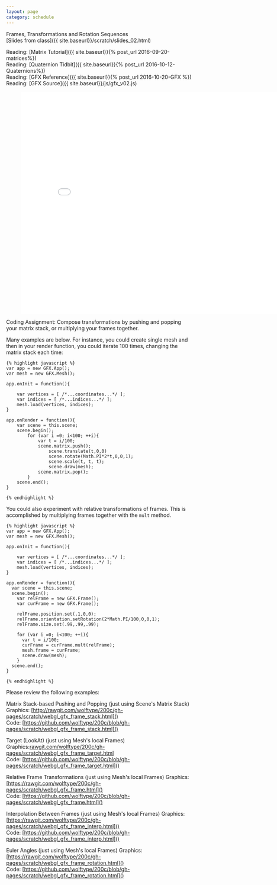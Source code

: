 ```yaml
---
layout: page
category: schedule
---
```


Frames, Transformations and Rotation Sequences  
[Slides from class]({{ site.baseurl}}/scratch/slides_02.html)

Reading: [Matrix Tutorial]({{ site.baseurl}}{% post_url 2016-09-20-matrices%})   
Reading: [Quaternion Tidbit]({{ site.baseurl}}{% post_url 2016-10-12-Quaternions%})   
Reading: [GFX Reference]({{ site.baseurl}}{% post_url 2016-10-20-GFX %})   
Reading: [GFX Source]({{ site.baseurl}}/js/gfx_v02.js)   

<figure>
<iframe src="{{site.baseurl}}/scratch/webgl_gfx_frame.html" 
    width="800" height="600" frameborder="0"
    scrolling="no" marginheight="0"
    marginwidth="0" ></iframe>
</figure>

Coding Assignment: Compose transformations by pushing and popping your matrix stack, or
multiplying your frames together.

Many examples are below.  For instance, you could create single mesh and then in your render
function, you could iterate 100 times, changing the matrix stack each time:

	{% highlight javascript %}
	var app = new GFX.App();
	var mesh = new GFX.Mesh();

	app.onInit = function(){

		var vertices = [ /*...coordinates...*/ ];
		var indices = [ /*...indices...*/ ];
  		mesh.load(vertices, indices);
	}

	app.onRender = function(){
		var scene = this.scene;
		scene.begin();
			for (var i =0; i<100; ++i){
				var t = i/100;
				scene.matrix.push();
					scene.translate(t,0,0)
					scene.rotate(Math.PI*2*t,0,0,1);
					scene.scale(t, t, t);
					scene.draw(mesh);
				scene.matrix.pop();
			}
		scene.end();
	}

	{% endhighlight %}

You could also experiment with relative transformations of frames.  This is accomplished by multiplying frames together with the `mult` method.


	{% highlight javascript %}
	var app = new GFX.App();
	var mesh = new GFX.Mesh();

	app.onInit = function(){

		var vertices = [ /*...coordinates...*/ ];
		var indices = [ /*...indices...*/ ];
  		mesh.load(vertices, indices);
	}

	app.onRender = function(){
	  var scene = this.scene;
	  scene.begin();
	    var relFrame = new GFX.Frame();
	    var curFrame = new GFX.Frame();

	    relFrame.position.set(.1,0,0); 
	    relFrame.orientation.setRotation(2*Math.PI/100,0,0,1);
	    relFrame.size.set(.99,.99,.99);

	    for (var i =0; i<100; ++i){
	      var t = i/100;
	      curFrame = curFrame.mult(relFrame);
	      mesh.frame = curFrame;
	      scene.draw(mesh);
	    }
	  scene.end();
	}

	{% endhighlight %}

Please review the following examples:

Matrix Stack-based Pushing and Popping (just using Scene's Matrix Stack)
Graphics: [http://rawgit.com/wolftype/200c/gh-pages/scratch/webgl_gfx_frame_stack.html]()  
Code: [https://github.com/wolftype/200c/blob/gh-pages/scratch/webgl_gfx_frame_stack.html]()

Target (LookAt) (just using Mesh's local Frames)
Graphics:[rawgit.com/wolftype/200c/gh-pages/scratch/webgl_gfx_frame_target.html]()  
Code: [https://github.com/wolftype/200c/blob/gh-pages/scratch/webgl_gfx_frame_target.html]()

Relative Frame Transformations (just using Mesh's local Frames)
Graphics:[https://rawgit.com/wolftype/200c/gh-pages/scratch/webgl_gfx_frame.html]()  
Code: [https://github.com/wolftype/200c/blob/gh-pages/scratch/webgl_gfx_frame.html]()

Interpolation Between Frames (just using Mesh's local Frames)
Graphics: [https://rawgit.com/wolftype/200c/gh-pages/scratch/webgl_gfx_frame_interp.html]()   
Code: [https://github.com/wolftype/200c/blob/gh-pages/scratch/webgl_gfx_frame_interp.html]()

Euler Angles (just using Mesh's local Frames)
Graphics: [https://rawgit.com/wolftype/200c/gh-pages/scratch/webgl_gfx_frame_rotation.html]()  
Code: [https://github.com/wolftype/200c/blob/gh-pages/scratch/webgl_gfx_frame_rotation.html]()

